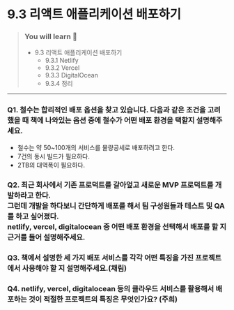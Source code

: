 # 9.3 리액트 애플리케이션 배포하기

> ### You will learn 📝
>
>- 9.3 리액트 애플리케이션 배포하기
>   - 9.3.1 Netlify
>   - 9.3.2 Vercel
>   - 9.3.3 DigitalOcean
>   - 9.3.4 정리

---

### Q1. 철수는 합리적인 배포 옵션을 찾고 있습니다. 다음과 같은 조건을 고려했을 때 책에 나와있는 옵션 중에 철수가 어떤 배포 환경을 택할지 설명해주세요.

- 철수는 약 50~100개의 서비스를 물량공세로 배포하려고 한다.
- 7건의 동시 빌드가 필요하다.
- 2TB의 대역폭이 필요하다.

### Q2. 최근 회사에서 기존 프로덕트를 갈아엎고 새로운 MVP 프로덕트를 개발하라고 한다.<br/>그런데 개발을 하다보니 간단하게 배포를 해서 팀 구성원들과 테스트 및 QA를 하고 싶어졌다.<br/>netlify, vercel, digitalocean 중 어떤 배포 환경을 선택해서 배포를 할 지 근거를 들어 설명해주세요.

### Q3. 책에서 설명한 세 가지 배포 서비스를 각각 어떤 특징을 가진 프로젝트에서 사용해야 할 지 설명해주세요.(채림)

### Q4. netlify, vercel, digitalocean 등의 클라우드 서비스를 활용해서 배포하는 것이 적절한 프로젝트의 특징은 무엇인가요? (주희)
